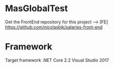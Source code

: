# MasGlobalTest

Get the FrontEnd repository for this project --> [FE] https://github.com/nicolasbjk/salaries-front-end

# Framework

Target framework .NET Core 2.2
Visual Studio 2017
